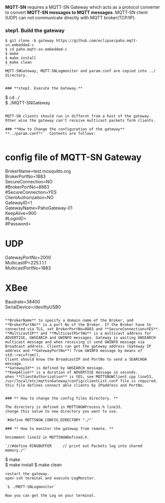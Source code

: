 **MQTT-SN** requires a MQTT-SN Gateway which acts as a protocol converter to convert **MQTT-SN messages to MQTT messages**. MQTT-SN client (UDP) can not communicate directly with MQTT broker(TCP/IP).   

### **step1. Build the gateway**   
````
$ git clone -b gateway https://github.com/eclipse/paho.mqtt-sn.embedded-c 
$ cd paho.mqtt-sn.embedded-c       
$ make   
$ make install   
$ make clean
```       
MQTT-SNGateway, MQTT-SNLogmonitor and param.conf are copied into ../ directory.

    
### **step2. Execute the Gateway.**     

````    
$ cd ../   
$ ./MQTT-SNGateway
````   
        
MQTT-SN clients should run in differnt from a host of the gateway. Other wise the gateway can't receive multicast packets form clients.    

### **How to Change the configuration of the gateway**    
**../param.conf**   Contents are follows: 
   
````
# config file of MQTT-SN Gateway

BrokerName=test.mosquitto.org    
BrokerPortNo=1883    
SecureConnection=NO    
#BrokerPortNo=8883    
#SecureConnection=YES    
ClientAuthorization=NO    
GatewayID=1    
GatewayName=PahoGateway-01    
KeepAlive=900    
#LoginID=    
#Password=    
    
# UDP    
GatewayPortNo=2000    
MulticastIP=225.1.1.1    
MulticastPortNo=1883    
    
# XBee    
Baudrate=38400    
SerialDevice=/dev/ttyUSB0    
```

**BrokerName** to specify a domain name of the Broker, and **BrokerPortNo** is a port No of the Broker. If the Broker have to connected via TLS, set BrokerPortNo=8883 and **SecureConnection=YES**.     
**MulticastIP** and **MulticastPortNo** is a multicast address for ADVERTISE, GWSEARCH and GWINFO messages. Gateway is waiting GWSEARCH multicast message and when receiving it send GWINFO message via Broadcast address. Clients can get the gateway address (Gateway IP address and **GatewayPortNo**) from GWINFO message by means of std::recvfrom(),
Client should know the BroadcastIP and PortNo to send a SEARCHGW message.    
**GatewayId** is defined by GWSEARCH message.    
**KeepAlive** is a duration of ADVERTISE message in seconds.    
when **ClientAuthorization** is YES, see MQTTSNGWClient.cpp line53, /usr/local/etc/mqttsnGateway/config/clientList.conf file is required. this file defines connect able clients by IPaddress and PortNo.    


### ** How to change the config files directory. **
    
The directory is defined in MQTTSNGWProcess.h line33.    
change this value to new directory you want to use.
       
`#define MQTTSNGW_CONFIG_DIRECTORY "./"`

### ** How to monitor the gateway from remote. **

Uncomment line32 in MQTTSNGWDefined.h.

`//#define RINGBUFFER     // print out Packets log into shared memory./"`    
````    
$ make   
$ make install 
$ make clean
````
restart the gateway.    
open ssh terminal and execute LogMonitor.

`$ ./MQTT-SNLogmonitor`    

Now you can get the Log on your terminal.


